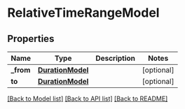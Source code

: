 # RelativeTimeRangeModel

## Properties
Name | Type | Description | Notes
------------ | ------------- | ------------- | -------------
**_from** | [**DurationModel**](DurationModel.md) |  | [optional] 
**to** | [**DurationModel**](DurationModel.md) |  | [optional] 

[[Back to Model list]](../README.md#documentation-for-models) [[Back to API list]](../README.md#documentation-for-api-endpoints) [[Back to README]](../README.md)


